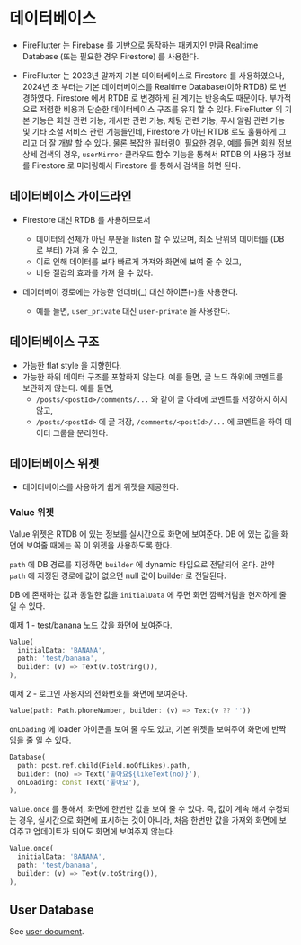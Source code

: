 # 데이터베이스

- FireFlutter 는 Firebase 를 기반으로 동작하는 패키지인 만큼 Realtime Database (또는 필요한 경우 Firestore) 를 사용한다.

- FireFlutter 는 2023년 말까지 기본 데이터베이스로 Firestore 를 사용하였으나, 2024년 초 부터는 기본 데이터베이스를 Realtime Database(이하 RTDB) 로 변경하였다. Firestore 에서 RTDB 로 변경하게 된 계기는 반응속도 때문이다. 부가적으로 저렴한 비용과 단순한 데이터베이스 구조를 유지 할 수 있다. FireFlutter 의 기본 기능은 회원 관련 기능, 게시판 관련 기능, 채팅 관련 기능, 푸시 알림 관련 기능 및 기타 소셜 서비스 관련 기능들인데, Firestore 가 아닌 RTDB 로도 훌륭하게 그리고 더 잘 개발 할 수 있다. 물론 복잡한 필터링이 필요한 경우, 예를 들면 회원 정보 상세 검색의 경우, `userMirror` 클라우드 함수 기능을 통해서 RTDB 의 사용자 정보를 Firestore 로 미러링해서 Firestore 를 통해서 검색을 하면 된다.




## 데이터베이스 가이드라인

- Firestore 대신 RTDB 를 사용하므로서
    - 데이터의 전체가 아닌 부분을 listen 할 수 있으며, 최소 단위의 데이터를 (DB 로 부터) 가져 올 수 있고,
    - 이로 인해 데이터를 보다 빠르게 가져와 화면에 보여 줄 수 있고,
    - 비용 절감의 효과를 가져 올 수 있다.

- 데이터베이 경로에는 가능한 언더바(_) 대신 하이픈(-)을 사용한다.
    - 예를 들면, `user_private` 대신 `user-private` 을 사용한다.

## 데이터베이스 구조

- 가능한 flat style 을 지향한다.
- 가능한 하위 데이터 구조를 포함하지 않는다. 예를 들면, 글 노드 하위에 코멘트를 보관하지 않는다.
  예를 들면,
    - `/posts/<postId>/comments/...` 와 같이 글 아래에 코멘트를 저장하지 하지 않고,
    - `/posts/<postId>` 에 글 저장, `/comments/<postId>/...` 에 코멘트을 하여 데이터 그룹을 분리한다.

## 데이터베이스 위젯

- 데이터베이스를 사용하기 쉽게 위젯을 제공한다.

### Value 위젯

Value 위젯은 RTDB 에 있는 정보를 실시간으로 화면에 보여준다. DB 에 있는 값을 화면에 보여줄 때에는 꼭 이 위젯을 사용하도록 한다.

`path` 에 DB 경로를 지정하면 `builder` 에 dynamic 타입으로 전달되어 온다. 만약 `path` 에 지정된 경로에 값이 없으면 null 값이 builder 로 전달된다.

DB 에 존재하는 값과 동일한 값을 `initialData` 에 주면 화면 깜빡거림을 현저하게 줄일 수 있다.

예제 1 - test/banana 노드 값을 화면에 보여준다.

```dart
Value(
  initialData: 'BANANA',
  path: 'test/banana',
  builder: (v) => Text(v.toString()),
),
```

예제 2 - 로그인 사용자의 전화번호를 화면에 보여준다.

```dart
Value(path: Path.phoneNumber, builder: (v) => Text(v ?? ''))
```

`onLoading` 에 loader 아이콘을 보여 줄 수도 있고, 기본 위젯을 보여주어 화면에 반짝임을 줄 일 수 있다.

```dart
Database(
  path: post.ref.child(Field.noOfLikes).path,
  builder: (no) => Text('좋아요${likeText(no)}'),
  onLoading: const Text('좋아요'),
),
```

`Value.once` 를 통해서, 화면에 한번만 값을 보여 줄 수 있다. 즉, 값이 계속 해서 수정되는 경우, 실시간으로 화면에 표시하는 것이 아니라, 처음 한번만 값을 가져와 화면에 보여주고 업데이트가 되어도 화면에 보여주지 않는다.

```dart
Value.once(
  initialData: 'BANANA',
  path: 'test/banana',
  builder: (v) => Text(v.toString()),
),
```

## User Database

See [user document](user.md).
